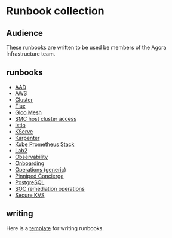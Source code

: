# Runbook collection

## Audience
These runbooks are written to be used be members of the Agora Infrastructure team.

## runbooks
  - [AAD](aad)
  - [AWS](AWS)
  - [Cluster](cluster)
  - [Flux](flux)
  - [Gloo Mesh](gloo-mesh)
  - [SMC host cluster access](speedway)
  - [Istio](istio)
  - [KServe](kserve)
  - [Karpenter](karpenter)
  - [Kube Prometheus Stack](kube-prometheus-stack)
  - [Lab2](Lab2)
  - [Observability](observability)
  - [Onboarding](onboarding)
  - [Operations (generic)](operations)
  - [Pinniped Concierge](pinniped)
  - [PostgreSQL](postgresql)
  - [SOC remediation operations](SOC-remediation-operations)
  - [Secure KVS](secure-kvs)

## writing
Here is a [template](TEMPLATE.md) for writing runbooks.
